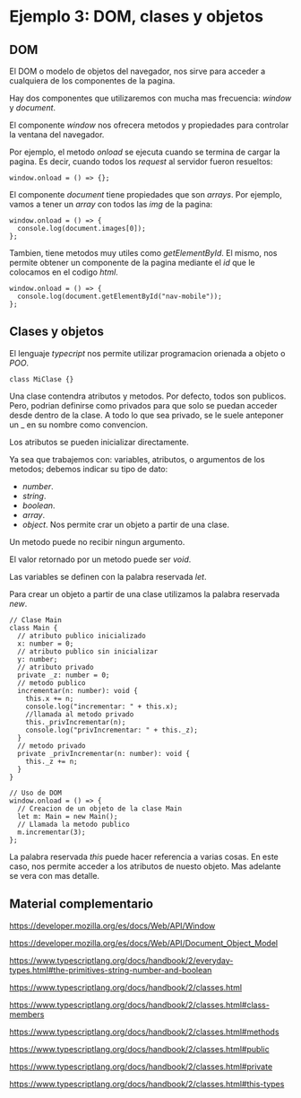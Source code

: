 # Ejemplo 3: DOM, clases y objetos

## DOM

El DOM o modelo de objetos del navegador, nos sirve para acceder a cualquiera de los componentes de la pagina.

Hay dos componentes que utilizaremos con mucha mas frecuencia: _window_ y _document_.

El componente _window_ nos ofrecera metodos y propiedades para controlar la ventana del navegador.

Por ejemplo, el metodo _onload_ se ejecuta cuando se termina de cargar la pagina. Es decir, cuando todos los _request_ al servidor fueron resueltos:

```
window.onload = () => {};
```

El componente _document_ tiene propiedades que son _arrays_. Por ejemplo, vamos a tener un _array_ con todos las _img_ de la pagina:

```
window.onload = () => {
  console.log(document.images[0]);
};
```

Tambien, tiene metodos muy utiles como _getElementById_. El mismo, nos permite obtener un componente de la pagina mediante el _id_ que le colocamos en el codigo _html_.

```
window.onload = () => {
  console.log(document.getElementById("nav-mobile"));
};
```

## Clases y objetos

El lenguaje _typecript_ nos permite utilizar programacion orienada a objeto o _POO_.

```
class MiClase {}
```

Una clase contendra atributos y metodos. Por defecto, todos son publicos. Pero, podrian definirse como privados para que solo se puedan acceder desde dentro de la clase. A todo lo que sea privado, se le suele anteponer un \_ en su nombre como convencion.

Los atributos se pueden inicializar directamente.

Ya sea que trabajemos con: variables, atributos, o argumentos de los metodos; debemos indicar su tipo de dato:

- _number_.
- _string_.
- _boolean_.
- _array_.
- _object_. Nos permite crar un objeto a partir de una clase.

Un metodo puede no recibir ningun argumento.

El valor retornado por un metodo puede ser _void_.

Las variables se definen con la palabra reservada _let_.

Para crear un objeto a partir de una clase utilizamos la palabra reservada _new_.

```
// Clase Main
class Main {
  // atributo publico inicializado
  x: number = 0;
  // atributo publico sin inicializar
  y: number;
  // atributo privado
  private _z: number = 0;
  // metodo publico
  incrementar(n: number): void {
    this.x += n;
    console.log("incrementar: " + this.x);
    //llamada al metodo privado
    this._privIncrementar(n);
    console.log("privIncrementar: " + this._z);
  }
  // metodo privado
  private _privIncrementar(n: number): void {
    this._z += n;
  }
}

// Uso de DOM
window.onload = () => {
  // Creacion de un objeto de la clase Main
  let m: Main = new Main();
  // Llamada la metodo publico
  m.incrementar(3);
};
```

La palabra reservada _this_ puede hacer referencia a varias cosas. En este caso, nos permite acceder a los atributos de nuesto objeto. Mas adelante se vera con mas detalle.

## Material complementario

https://developer.mozilla.org/es/docs/Web/API/Window

https://developer.mozilla.org/es/docs/Web/API/Document_Object_Model

https://www.typescriptlang.org/docs/handbook/2/everyday-types.html#the-primitives-string-number-and-boolean

https://www.typescriptlang.org/docs/handbook/2/classes.html

https://www.typescriptlang.org/docs/handbook/2/classes.html#class-members

https://www.typescriptlang.org/docs/handbook/2/classes.html#methods

https://www.typescriptlang.org/docs/handbook/2/classes.html#public

https://www.typescriptlang.org/docs/handbook/2/classes.html#private

https://www.typescriptlang.org/docs/handbook/2/classes.html#this-types
